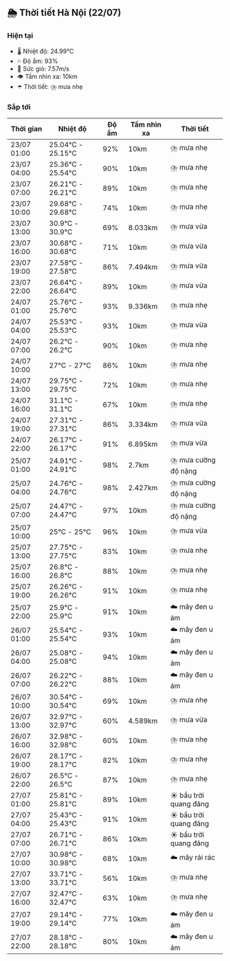 ## 🌦️ Thời tiết Hà Nội (22/07)

### Hiện tại

- 🌡️ Nhiệt độ: 24.99℃
- 💦 Độ ẩm: 93%
- 💨 Sức gió: 7.57m/s
- 👁️ Tầm nhìn xa: 10km
- ☂️ Thời tiết: ⛈️ mưa nhẹ

### Sắp tới

| Thời gian | Nhiệt độ | Độ ẩm | Tầm nhìn xa | Thời tiết |
| --- | --- | --- | --- | --- |
| 23/07 01:00 | 25.04℃ - 25.15℃ | 92% | 10km | ⛈️ mưa nhẹ |
| 23/07 04:00 | 25.36℃ - 25.54℃ | 90% | 10km | ⛈️ mưa nhẹ |
| 23/07 07:00 | 26.21℃ - 26.21℃ | 89% | 10km | ⛈️ mưa nhẹ |
| 23/07 10:00 | 29.68℃ - 29.68℃ | 74% | 10km | ⛈️ mưa nhẹ |
| 23/07 13:00 | 30.9℃ - 30.9℃ | 69% | 8.033km | ⛈️ mưa vừa |
| 23/07 16:00 | 30.68℃ - 30.68℃ | 71% | 10km | ⛈️ mưa vừa |
| 23/07 19:00 | 27.58℃ - 27.58℃ | 86% | 7.494km | ⛈️ mưa vừa |
| 23/07 22:00 | 26.64℃ - 26.64℃ | 89% | 10km | ⛈️ mưa vừa |
| 24/07 01:00 | 25.76℃ - 25.76℃ | 93% | 9.336km | ⛈️ mưa nhẹ |
| 24/07 04:00 | 25.53℃ - 25.53℃ | 93% | 10km | ⛈️ mưa vừa |
| 24/07 07:00 | 26.2℃ - 26.2℃ | 90% | 10km | ⛈️ mưa nhẹ |
| 24/07 10:00 | 27℃ - 27℃ | 86% | 10km | ⛈️ mưa nhẹ |
| 24/07 13:00 | 29.75℃ - 29.75℃ | 72% | 10km | ⛈️ mưa nhẹ |
| 24/07 16:00 | 31.1℃ - 31.1℃ | 67% | 10km | ⛈️ mưa nhẹ |
| 24/07 19:00 | 27.31℃ - 27.31℃ | 86% | 3.334km | ⛈️ mưa vừa |
| 24/07 22:00 | 26.17℃ - 26.17℃ | 91% | 6.895km | ⛈️ mưa vừa |
| 25/07 01:00 | 24.91℃ - 24.91℃ | 98% | 2.7km | ⛈️ mưa cường độ nặng |
| 25/07 04:00 | 24.76℃ - 24.76℃ | 98% | 2.427km | ⛈️ mưa cường độ nặng |
| 25/07 07:00 | 24.47℃ - 24.47℃ | 97% | 10km | ⛈️ mưa cường độ nặng |
| 25/07 10:00 | 25℃ - 25℃ | 96% | 10km | ⛈️ mưa vừa |
| 25/07 13:00 | 27.75℃ - 27.75℃ | 83% | 10km | ⛈️ mưa nhẹ |
| 25/07 16:00 | 26.8℃ - 26.8℃ | 88% | 10km | ⛈️ mưa nhẹ |
| 25/07 19:00 | 26.26℃ - 26.26℃ | 91% | 10km | ⛈️ mưa nhẹ |
| 25/07 22:00 | 25.9℃ - 25.9℃ | 91% | 10km | ☁️ mây đen u ám |
| 26/07 01:00 | 25.54℃ - 25.54℃ | 93% | 10km | ☁️ mây đen u ám |
| 26/07 04:00 | 25.08℃ - 25.08℃ | 94% | 10km | ☁️ mây đen u ám |
| 26/07 07:00 | 26.22℃ - 26.22℃ | 88% | 10km | ☁️ mây đen u ám |
| 26/07 10:00 | 30.54℃ - 30.54℃ | 69% | 10km | ⛈️ mưa nhẹ |
| 26/07 13:00 | 32.97℃ - 32.97℃ | 60% | 4.589km | ⛈️ mưa vừa |
| 26/07 16:00 | 32.98℃ - 32.98℃ | 60% | 10km | ⛈️ mưa nhẹ |
| 26/07 19:00 | 28.17℃ - 28.17℃ | 82% | 10km | ⛈️ mưa nhẹ |
| 26/07 22:00 | 26.5℃ - 26.5℃ | 87% | 10km | ⛈️ mưa nhẹ |
| 27/07 01:00 | 25.81℃ - 25.81℃ | 89% | 10km | ☀️ bầu trời quang đãng |
| 27/07 04:00 | 25.43℃ - 25.43℃ | 91% | 10km | ☀️ bầu trời quang đãng |
| 27/07 07:00 | 26.71℃ - 26.71℃ | 86% | 10km | ☀️ bầu trời quang đãng |
| 27/07 10:00 | 30.98℃ - 30.98℃ | 68% | 10km | ☁️ mây rải rác |
| 27/07 13:00 | 33.71℃ - 33.71℃ | 56% | 10km | ⛈️ mưa nhẹ |
| 27/07 16:00 | 32.47℃ - 32.47℃ | 63% | 10km | ⛈️ mưa nhẹ |
| 27/07 19:00 | 29.14℃ - 29.14℃ | 77% | 10km | ☁️ mây đen u ám |
| 27/07 22:00 | 28.18℃ - 28.18℃ | 80% | 10km | ☁️ mây đen u ám |
